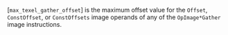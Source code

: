 [`max_texel_gather_offset`] is the
maximum offset value for the `Offset`, `ConstOffset`, or
`ConstOffsets` image operands of any of the `OpImage*Gather` image
instructions.
